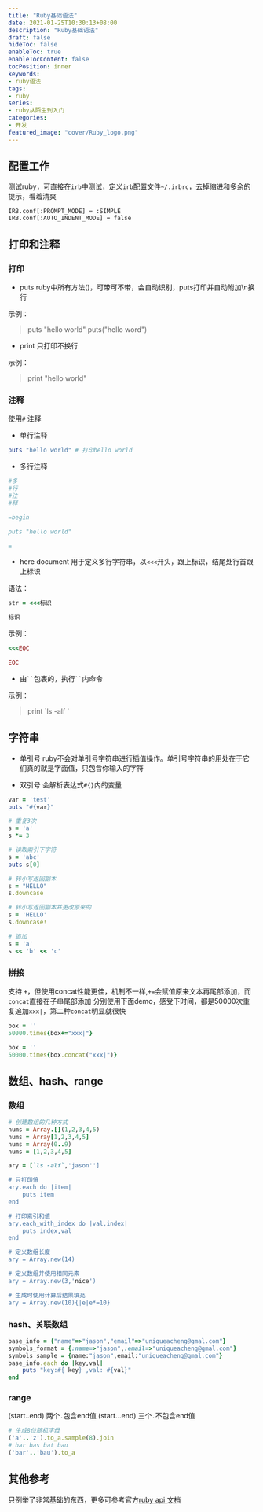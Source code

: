 ```yaml
---
title: "Ruby基础语法"
date: 2021-01-25T10:30:13+08:00
description: "Ruby基础语法"
draft: false
hideToc: false
enableToc: true
enableTocContent: false
tocPosition: inner
keywords:
- ruby语法
tags:
- ruby
series:
- ruby从陌生到入门
categories:
- 开发
featured_image: "cover/Ruby_logo.png"
---
```


## 配置工作

测试ruby，可直接在`irb`中测试，定义`irb`配置文件`~/.irbrc`，去掉缩进和多余的提示，看着清爽

```text
IRB.conf[:PROMPT_MODE] = :SIMPLE
IRB.conf[:AUTO_INDENT_MODE] = false
```

## 打印和注释

### 打印

- puts
ruby中所有方法()，可带可不带，会自动识别，puts打印并自动附加\n换行

示例：
> puts "hello world"
> puts("hello word")

- print
只打印不换行

示例：
> print "hello world"

### 注释

使用`#` 注释

- 单行注释

```ruby
puts "hello world" # 打印hello world
```

- 多行注释

```ruby
#多
#行
#注
#释
```

```ruby
=begin

puts "hello world"

=
```

- here document
用于定义多行字符串，以`<<<`开头，跟上标识，结尾处行首跟上标识

语法：

```ruby
str = <<<标识

标识
```

示例：

```ruby
<<<EOC

EOC

```

- 由` `` `包裹的，执行` `` `内命令

示例：
> print \`ls -alf \`

## 字符串

- 单引号
ruby不会对单引号字符串进行插值操作。单引号字符串的用处在于它们真的就是字面值，只包含你输入的字符

- 双引号
会解析表达式`#{}`内的变量

```ruby
var = 'test'
puts "#{var}"

# 重复3次
s = 'a'
s *= 3

# 读取索引下字符
s = 'abc'
puts s[0]

# 转小写返回副本
s = "HELLO"
s.downcase

# 转小写返回副本并更改原来的
s = 'HELLO'
s.downcase!

# 追加
s = 'a'
s << 'b' << 'c'
```

### 拼接

支持 `+`，但使用concat性能更佳，机制不一样,`+=`会赋值原来文本再尾部添加，而`concat`直接在子串尾部添加
分别使用下面demo，感受下时间，都是50000次重复追加`xxx|`，第二种`concat`明显就很快

```ruby
box = ''
50000.times{box+="xxx|"}

box = ''
50000.times{box.concat("xxx|")}
```

## 数组、hash、range

### 数组

```ruby
# 创建数组的几种方式
nums = Array.[](1,2,3,4,5)
nums = Array[1,2,3,4,5]
nums = Array(0..9)
nums = [1,2,3,4,5]

ary = [`ls -alf`,'jason'']

# 只打印值
ary.each do |item|
    puts item
end

# 打印索引和值
ary.each_with_index do |val,index|
    puts index,val
end

# 定义数组长度
ary = Array.new(14)

# 定义数组并使用相同元素
ary = Array.new(3,'nice')

# 生成时使用计算后结果填充
ary = Array.new(10){|e|e*=10}

```

### hash、关联数组

```ruby
base_info = {"name"=>"jason","email"=>"uniqueacheng@gmal.com"}
symbols_format = {:name=>"jason",:email=>"uniqueacheng@gmal.com"}
symbols_sample = {name:"jason",email:"uniqueacheng@gmal.com"}
base_info.each do |key,val|
    puts "key:#{ key} ,val: #{val}"
end
```

### range

(start..end) 两个`.`包含end值
(start...end) 三个`.`不包含end值

```ruby
# 生成8位随机字母
('a'..'z').to_a.sample(8).join
# bar bas bat bau
('bar'..'bau').to_a
```

## 其他参考

只例举了非常基础的东西，更多可参考官方[ruby api 文档](https://ruby-doc.org)
